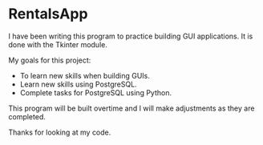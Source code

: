 # RentalsApp

I have been writing this program to practice building GUI applications. It is done with the Tkinter module.

My goals for this project:
- To learn new skills when building GUIs.
- Learn new skills using PostgreSQL.
- Complete tasks for PostgreSQL using Python.

This program will be built overtime and I will make adjustments as they are completed.

Thanks for looking at my code.
